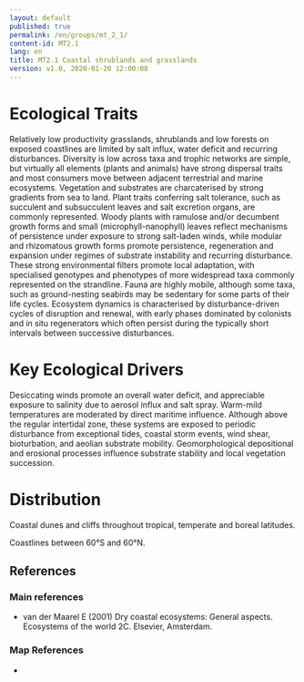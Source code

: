 ```yaml
---
layout: default
published: true
permalink: /en/groups/mt_2_1/
content-id: MT2.1
lang: en
title: MT2.1 Coastal shrublands and grasslands
version: v1.0, 2020-01-20 12:00:00
---
```

# Ecological Traits


Relatively low productivity grasslands, shrublands and low forests on exposed coastlines are limited by salt influx, water deficit and recurring disturbances. Diversity is low across taxa and trophic networks are simple, but virtually all elements (plants and animals) have strong dispersal traits and most consumers move between adjacent terrestrial and marine ecosystems. Vegetation and substrates are charcaterised by strong gradients from sea to land. Plant traits conferring salt tolerance, such as succulent and subsucculent leaves and salt excretion organs, are commonly represented. Woody plants with ramulose and/or decumbent growth forms and small (microphyll-nanophyll) leaves reflect mechanisms of persistence under exposure to strong salt-laden winds, while modular and rhizomatous growth forms promote persistence, regeneration and expansion under regimes of substrate instability and recurring disturbance. These strong environmental filters promote local adaptation, with specialised genotypes and phenotypes of more widespread taxa commonly represented on the strandline. Fauna are highly mobile, although some taxa, such as ground-nesting seabirds may be sedentary for some parts of their life cycles. Ecosystem dynamics is characterised by disturbance-driven cycles of disruption and renewal, with early phases dominated by colonists and in situ regenerators which often persist during the typically short intervals between successive disturbances.


# Key Ecological Drivers


Desiccating winds promote an overall water deficit, and appreciable exposure to salinity due to aerosol influx and salt spray. Warm-mild temperatures are moderated by direct maritime influence. Although above the regular intertidal zone, these systems are exposed to periodic disturbance from exceptional tides, coastal storm events, wind shear, bioturbation, and aeolian substrate mobility. Geomorphological depositional and erosional processes influence substrate stability and local vegetation succession.


# Distribution


Coastal dunes and cliffs throughout tropical, temperate and boreal latitudes.


Coastlines between 60°S and 60°N.

## References
### Main references
* van der Maarel E (2001) Dry coastal ecosystems: General aspects. Ecosystems of the world 2C. Elsevier, Amsterdam.
### Map References
*
